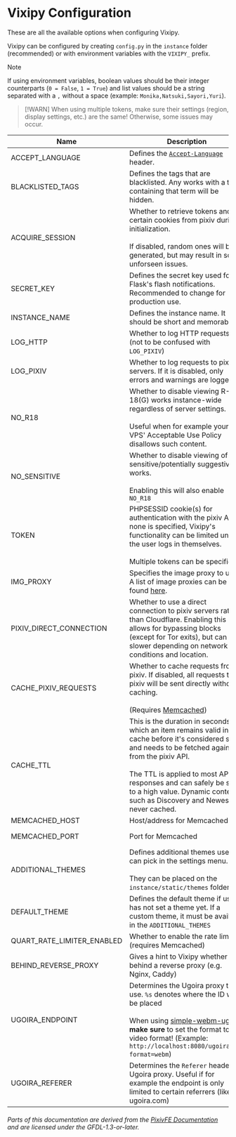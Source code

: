 # Vixipy Configuration

These are all the available options when configuring Vixipy.

Vixipy can be configured by creating `config.py` in the `instance` folder (recommended) or with environment variables with the `VIXIPY_` prefix.

> [!NOTE]
>
> If using environment variables, boolean values should be their integer counterparts (`0 = False`, `1 = True`) and list values should be a string separated with a `,` without a space (example: `Monika,Natsuki,Sayori,Yuri`).

> [!WARN]
> When using multiple tokens, make sure their settings (region, display settings, etc.) are the same! Otherwise, some issues may occur.

| Name | Description | Type | Default Value |
|-|-|-|-|
| ACCEPT_LANGUAGE | Defines the [`Accept-Language`](https://developer.mozilla.org/en-US/docs/Web/HTTP/Reference/Headers/Accept-Language) header. | string | `en_US,en;q=0.9` |
| BLACKLISTED_TAGS | Defines the tags that are blacklisted. Any works with a tag containing that term will be hidden. | list | [] |
| ACQUIRE_SESSION | Whether to retrieve tokens and certain cookies from pixiv during initialization.<br><br>If disabled, random ones will be generated, but may result in some unforseen issues. | bool | False |
| SECRET_KEY | Defines the secret key used for Flask's flash notifications. Recommended to change for production use. | string | Vyxie |
| INSTANCE_NAME | Defines the instance name. It should be short and memorable. | string | Vixipy |
| LOG_HTTP | Whether to log HTTP requests (not to be confused with `LOG_PIXIV`) | bool | True |
| LOG_PIXIV | Whether to log requests to pixiv servers. If it is disabled, only errors and warnings are logged | bool | True |
| NO_R18 | Whether to disable viewing R-18(G) works instance-wide regardless of server settings.<br><br>Useful when for example your VPS' Acceptable Use Policy disallows such content. | bool | False |
| NO_SENSITIVE | Whether to disable viewing of any sensitive/potentially suggestive works.<br><br>Enabling this will also enable `NO_R18` | bool | False |
| TOKEN | PHPSESSID cookie(s) for authentication with the pixiv API. If none is specified, Vixipy's functionality can be limited unless the user logs in themselves.<br><br>Multiple tokens can be specified.| list or string | [] |
| IMG_PROXY | Specifies the image proxy to use. A list of image proxies can be found [here](https://pixivfe-docs.pages.dev/public-image-proxies/). | string | /proxy/i.pximg.net |
| PIXIV_DIRECT_CONNECTION | Whether to use a direct connection to pixiv servers rather than Cloudflare. Enabling this allows for bypassing blocks (except for Tor exits), but can be slower depending on network conditions and location. | bool | False |
| CACHE_PIXIV_REQUESTS | Whether to cache requests from pixiv. If disabled, all requests to pixiv will be sent directly without caching. <br><br>(Requires [Memcached](https://www.memcached.org)) | bool | False |
| CACHE_TTL | This is the duration in seconds for which an item remains valid in the cache before it's considered stale and needs to be fetched again from the pixiv API.<br><br>The TTL is applied to most API responses and can safely be set to a high value. Dynamic content such as Discovery and Newest is never cached. | integer | 300 |
| MEMCACHED_HOST | Host/address for Memcached | string | 127.0.0.1 |
| MEMCACHED_PORT | Port for Memcached | 1-65535 | 11211 |
| ADDITIONAL_THEMES | Defines additional themes user can pick in the settings menu.<br><br>They can be placed on the `instance/static/themes` folder. | list | None |
| DEFAULT_THEME | Defines the default theme if user has not set a theme yet. If a custom theme, it must be available in the `ADDITIONAL_THEMES` | string | None |
| QUART_RATE_LIMITER_ENABLED | Whether to enable the rate limiter (requires Memcached) | bool | False |
| BEHIND_REVERSE_PROXY | Gives a hint to Vixipy whether it's behind a reverse proxy (e.g. Nginx, Caddy) | bool | False |
| UGOIRA_ENDPOINT | Determines the Ugoira proxy to use. `%s` denotes where the ID will be placed <br><br>When using [simple-webm-ugoira](https://gitlab.com/pixivfe/simple-webm-ugoira), **make sure** to set the format to a video format! (Example: `http://localhost:8080/ugoira/%s?format=webm`) | string | `https://t-hk.ugoira.com/ugoira/%s.mp4` |
| UGOIRA_REFERER | Determines the `Referer` header for Ugoira proxy. Useful if for example the endpoint is only limited to certain referrers (like ugoira.com) | string | `https://ugoira.com` |


###### Parts of this documentation are derived from the [PixivFE Documentation](https://pixivfe-docs.pages.dev) and are licensed under the GFDL-1.3-or-later.
